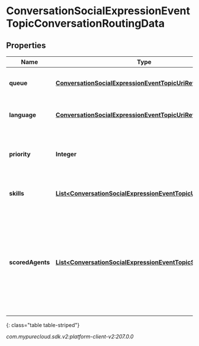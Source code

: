 # ConversationSocialExpressionEventTopicConversationRoutingData


## Properties

| Name | Type | Description | Notes |
| ------------ | ------------- | ------------- | ------------- |
| **queue** | [**ConversationSocialExpressionEventTopicUriReference**](ConversationSocialExpressionEventTopicUriReference) | A UriReference for a resource |  [optional] |
| **language** | [**ConversationSocialExpressionEventTopicUriReference**](ConversationSocialExpressionEventTopicUriReference) | A UriReference for a resource |  [optional] |
| **priority** | **Integer** | The priority of the conversation to use for routing decisions |  [optional] |
| **skills** | [**List&lt;ConversationSocialExpressionEventTopicUriReference&gt;**](ConversationSocialExpressionEventTopicUriReference) | The skills to use for routing decisions |  [optional] |
| **scoredAgents** | [**List&lt;ConversationSocialExpressionEventTopicScoredAgent&gt;**](ConversationSocialExpressionEventTopicScoredAgent) | A collection of agents and their assigned scores for this conversation (0 - 100, higher being better), for use in routing to preferred agents |  [optional] |
{: class="table table-striped"}




_com.mypurecloud.sdk.v2:platform-client-v2:207.0.0_
